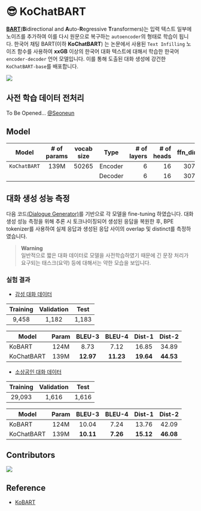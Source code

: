 # 😎 KoChatBART
[**BART**](https://arxiv.org/pdf/1910.13461.pdf)(**B**idirectional and **A**uto-**R**egressive **T**ransformers)는 입력 텍스트 일부에 노이즈를 추가하여 이를 다시 원문으로 복구하는 `autoencoder`의 형태로 학습이 됩니다. 한국어 채팅 BART(이하 **KoChatBART**) 는 논문에서 사용된 `Text Infilling` 노이즈 함수를 사용하여 **xxGB** 이상의 한국어 대화 텍스트에 대해서 학습한 한국어 `encoder-decoder` 언어 모델입니다. 이를 통해 도출된 대화 생성에 강건한 `KoChatBART-base`를 배포합니다.

<img src=https://user-images.githubusercontent.com/55969260/205434343-b72641e9-d0f9-4b88-a334-9f904e0a35c5.png>

## 사전 학습 데이터 전처리
To Be Opened... [@Seoneun](https://github.com/Seoneun)

## Model

| Model         | # of params | vocab size |  Type   | # of layers | # of heads | ffn_dim | hidden_dims |
| ------------- | :---------: | :-----: | :----------: | ---------: | ------: | ----------: | ----------: | 
| `KoChatBART` |    139M     | 50265 | Encoder |           6 |         16 |    3072 |         768 |
|               |            |  | Decoder |           6 |         16 |    3072 |         768 |

## 대화 생성 성능 측정
다음 코드[(Dialogue Generator)](https://github.com/2unju/KoBART_Dialogue_Generator)를 기반으로 각 모델을 fine-tuning 하였습니다. 대화 생성 성능 측정을 위해 추론 시 토크나이징되어 생성된 응답을 복원한 후, BPE tokenizer를 사용하여 실제 응답과 생성된 응답 사이의 overlap 및 distinct를 측정하였습니다.
> **Warning** <br>
> 일반적으로 짧은 대화 데이터로 모델을 사전학습하였기 때문에 긴 문장 처리가 요구되는 태스크(요약) 등에 대해서는 약한 모습을 보입니다.

### 실험 결과
- [감성 대화 데이터](https://github.com/songys/Chatbot_data)

|Training|Validation|Test|
|:----:|:----:|:----:|
|9,458|1,182|1,183|

| Model                  | Param | BLEU-3 | BLEU-4 | Dist-1 | Dist-2 |
|------------------------|:----:|:----:|:----:|:----:|:----:|
| KoBART    | 124M  | 8.73 | 7.12 | 16.85 | 34.89 |
| KoChatBART    | 139M  | **12.97** | **11.23** | **19.64** | **44.53** |

- [소상공인 대화 데이터](https://github.com/2unju/AIHub_Chitchat_dataset_parser)

|Training|Validation|Test|
|:----:|:----:|:----:|
|29,093|1,616|1,616|

| Model                  | Param | BLEU-3 | BLEU-4 | Dist-1 | Dist-2 |
|------------------------|:----:|:----:|:----:|:----:|:----:|
| KoBART    | 124M  | 10.04 | 7.24 | 13.76| 42.09 |
| KoChatBART    | 139M  | **10.11** | **7.26** | **15.12** | **46.08** |

## Contributors
<a href="https://github.com/BM-K/KoChatBART/graphs/contributors">
  <img src="https://contrib.rocks/image?repo=BM-K/KoChatBART" />
</a>

## Reference
- [KoBART](https://github.com/SKT-AI/KoBART)
